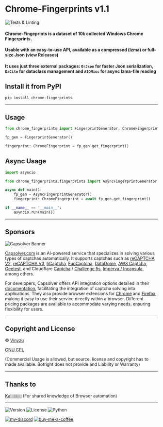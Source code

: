 # Chrome-Fingerprints v1.1
![Tests & Linting](https://github.com/Vinyzu/chrome-fingerprints/actions/workflows/tests.yml/badge.svg)

#### Chrome-Fingeprints is a dataset of 10k collected Windows Chrome Fingerprints.
#### Usable with an easy-to-use API, available as a compressed (lzma) or full-size Json (view Releases)
#### It uses just three external packages: `OrJson` for faster Json serialization, `DaCite` for dataclass management and `AIOMisc` for async lzma-file reading 


## Install it from PyPI

```bash
pip install chrome-fingerprints
```

---

## Usage

```py
from chrome_fingerprints import FingerprintGenerator, ChromeFingerprint

fp_gen = FingerprintGenerator()

fingerprint: ChromeFingerprint = fp_gen.get_fingerprint()
```

## Async Usage

```py
import asyncio

from chrome_fingerprints.fingerprints import AsyncFingerprintGenerator, ChromeFingerprint

async def main():
    fp_gen = AsyncFingerprintGenerator()
    fingerprint: ChromeFingerprint = await fp_gen.get_fingerprint()

if __name__ == '__main__':
    asyncio.run(main())
```
---

## Sponsors
![Capsolver Banner](https://github.com/Vinyzu/chrome-fingerprints/assets/50874994/755281d9-d1fb-40d1-9420-85c0affb7920)

[Capsolver.com](https://www.capsolver.com/?utm_source=github&utm_medium=banner_github&utm_campaign=chrome-fingerprints) is an AI-powered service that specializes in solving various types of captchas automatically. It supports captchas such as [reCAPTCHA V2](https://docs.capsolver.com/guide/captcha/ReCaptchaV2.html?utm_source=github&utm_medium=banner_github&utm_campaign=chrome-fingerprints), [reCAPTCHA V3](https://docs.capsolver.com/guide/captcha/ReCaptchaV3.html?utm_source=github&utm_medium=banner_github&utm_campaign=chrome-fingerprints), [hCaptcha](https://docs.capsolver.com/guide/captcha/HCaptcha.html?utm_source=github&utm_medium=banner_github&utm_campaign=chrome-fingerprints), [FunCaptcha](https://docs.capsolver.com/guide/captcha/FunCaptcha.html?utm_source=github&utm_medium=banner_github&utm_campaign=chrome-fingerprints), [DataDome](https://docs.capsolver.com/guide/captcha/DataDome.html?utm_source=github&utm_medium=banner_github&utm_campaign=chrome-fingerprints), [AWS Captcha](https://docs.capsolver.com/guide/captcha/awsWaf.html?utm_source=github&utm_medium=banner_github&utm_campaign=chrome-fingerprints), [Geetest](https://docs.capsolver.com/guide/captcha/Geetest.html?utm_source=github&utm_medium=banner_github&utm_campaign=chrome-fingerprints), and Cloudflare [Captcha](https://docs.capsolver.com/guide/antibots/cloudflare_turnstile.html?utm_source=github&utm_medium=banner_github&utm_campaign=chrome-fingerprints) / [Challenge 5s](https://docs.capsolver.com/guide/antibots/cloudflare_challenge.html?utm_source=github&utm_medium=banner_github&utm_campaign=chrome-fingerprints), [Imperva / Incapsula](https://docs.capsolver.com/guide/antibots/imperva.html?utm_source=github&utm_medium=banner_github&utm_campaign=chrome-fingerprints), among others.

For developers, Capsolver offers API integration options detailed in their [documentation](https://docs.capsolver.com/?utm_source=github&utm_medium=banner_github&utm_campaign=chrome-fingerprints), facilitating the integration of captcha solving into applications. They also provide browser extensions for [Chrome](https://chromewebstore.google.com/detail/captcha-solver-auto-captc/pgojnojmmhpofjgdmaebadhbocahppod) and [Firefox](https://addons.mozilla.org/es/firefox/addon/capsolver-captcha-solver/), making it easy to use their service directly within a browser. Different pricing packages are available to accommodate varying needs, ensuring flexibility for users.

---

## Copyright and License
© [Vinyzu](https://github.com/Vinyzu/)

[GNU GPL](https://choosealicense.com/licenses/gpl-3.0/)

(Commercial Usage is allowed, but source, license and copyright has to made available. Botright does not provide and Liability or Warranty)

---

## Thanks to

[Kaliiiiiiiiii](https://github.com/kaliiiiiiiiii/) (For shared knowledge of Browser automation)

---

![Version](https://img.shields.io/badge/Chrome_Fingerprints-v1.1-blue)
![License](https://img.shields.io/badge/License-GNU%20GPL-green)
![Python](https://img.shields.io/badge/Python-v3.x-lightgrey)

[![my-discord](https://img.shields.io/badge/My_Discord-000?style=for-the-badge&logo=google-chat&logoColor=blue)](https://discordapp.com/users/935224495126487150)
[![buy-me-a-coffee](https://img.shields.io/badge/Buy_Me_A_Coffee-000?style=for-the-badge&logo=ko-fi&logoColor=brown)](https://ko-fi.com/vinyzu)
